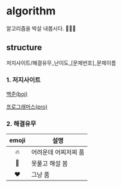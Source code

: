 # algorithm

알고리즘을 박살 내봅시다. 🐌🐌🐌

## structure

저지사이트/해결유무_난이도_[문제번호]_문제이름

### 1. 저지사이트
[백준(boj)](https://www.acmicpc.net)

[프로그래머스(pro)](https://programmers.co.kr)

### 2. 해결유무

|emoji|설명|
|:--:|--|
|🔥|어려운데 어찌저찌 품|
|🥔|못풀고 해설 봄|
|♥️|그냥 품|
